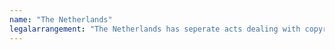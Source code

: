 ```yaml
---
name: "The Netherlands" 
legalarrangement: "The Netherlands has seperate acts dealing with copyright (Auteurswet - AW), neighbouring rights (Wet Naburige Rechten WNR) and Database rights (Databankenwet DB). The exceptions are implemented across these 3 acts."
---
```

